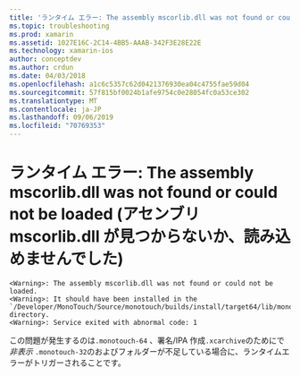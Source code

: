 ```yaml
---
title: 'ランタイム エラー: The assembly mscorlib.dll was not found or could not be loaded (アセンブリ mscorlib.dll が見つからないか、読み込めませんでした)'
ms.topic: troubleshooting
ms.prod: xamarin
ms.assetid: 1027E16C-2C14-4BB5-AAAB-342F3E28E22E
ms.technology: xamarin-ios
author: conceptdev
ms.author: crdun
ms.date: 04/03/2018
ms.openlocfilehash: a1c6c5357c62d0421376930ea04c4755fae59d04
ms.sourcegitcommit: 57f815bf0024b1afe9754c0e28054fc0a53ce302
ms.translationtype: MT
ms.contentlocale: ja-JP
ms.lasthandoff: 09/06/2019
ms.locfileid: "70769353"
---
```

# <a name="runtime-error-the-assembly-mscorlibdll-was-not-found-or-could-not-be-loaded"></a>ランタイム エラー: The assembly mscorlib.dll was not found or could not be loaded (アセンブリ mscorlib.dll が見つからないか、読み込めませんでした)

```
<Warning>: The assembly mscorlib.dll was not found or could not be loaded.
<Warning>: It should have been installed in the `/Developer/MonoTouch/Source/monotouch/builds/install/target64/lib/mono/2.0/mscorlib.dll' directory.
<Warning>: Service exited with abnormal code: 1
```

この問題が発生するのは`.monotouch-64` 、署名/IPA 作成`.xcarchive`のためにで*非表示* `.monotouch-32`のおよびフォルダーが不足している場合に、ランタイムエラーがトリガーされることです。
